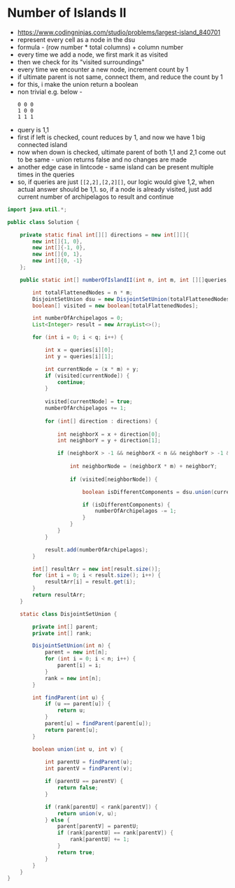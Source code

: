 # Number of Islands II

- https://www.codingninjas.com/studio/problems/largest-island_840701
- represent every cell as a node in the dsu
- formula - (row number * total columns) + column number
- every time we add a node, we first mark it as visited
- then we check for its "visited surroundings"
- every time we encounter a new node, increment count by 1
- if ultimate parent is not same, connect them, and reduce the count by 1
- for this, i make the union return a boolean
- non trivial e.g. below - 
  ```
  0 0 0
  1 0 0
  1 1 1
  ```
- query is 1,1
- first if left is checked, count reduces by 1, and now we have 1 big connected island
- now when down is checked, ultimate parent of both 1,1 and 2,1 come out to be same - union returns false and no changes are made
- another edge case in lintcode - same island can be present multiple times in the queries
- so, if queries are just `[[2,2],[2,2][]`, our logic would give 1,2, when actual answer should be 1,1. so, if a node is already visited, just add current number of archipelagos to result and continue

```java
import java.util.*;

public class Solution {

    private static final int[][] directions = new int[][]{
        new int[]{1, 0},
        new int[]{-1, 0},
        new int[]{0, 1},
        new int[]{0, -1}
    };

    public static int[] numberOfIslandII(int n, int m, int [][]queries, int q) {

        int totalFlattenedNodes = n * m;
        DisjointSetUnion dsu = new DisjointSetUnion(totalFlattenedNodes);
        boolean[] visited = new boolean[totalFlattenedNodes];

        int numberOfArchipelagos = 0;
        List<Integer> result = new ArrayList<>();

        for (int i = 0; i < q; i++) {

            int x = queries[i][0];
            int y = queries[i][1];

            int currentNode = (x * m) + y;
            if (visited[currentNode]) {
                continue;
            }
            
            visited[currentNode] = true;
            numberOfArchipelagos += 1;
            
            for (int[] direction : directions) {
                
                int neighborX = x + direction[0];
                int neighborY = y + direction[1];

                if (neighborX > -1 && neighborX < n && neighborY > -1 && neighborY < m) {
                    
                    int neighborNode = (neighborX * m) + neighborY;
                    
                    if (visited[neighborNode]) {

                        boolean isDifferentComponents = dsu.union(currentNode, neighborNode);

                        if (isDifferentComponents) {
                            numberOfArchipelagos -= 1;
                        }
                    }
                }
            }

            result.add(numberOfArchipelagos);
        }

        int[] resultArr = new int[result.size()];
        for (int i = 0; i < result.size(); i++) {
            resultArr[i] = result.get(i);
        }
        return resultArr;
    }

    static class DisjointSetUnion {

        private int[] parent;
        private int[] rank;

        DisjointSetUnion(int n) {
            parent = new int[n];
            for (int i = 0; i < n; i++) {
                parent[i] = i;
            }
            rank = new int[n];
        }

        int findParent(int u) {
            if (u == parent[u]) {
                return u;
            }
            parent[u] = findParent(parent[u]);
            return parent[u];
        }

        boolean union(int u, int v) {
            
            int parentU = findParent(u);
            int parentV = findParent(v);

            if (parentU == parentV) {
                return false;
            }

            if (rank[parentU] < rank[parentV]) {
                return union(v, u);
            } else {
                parent[parentV] = parentU;
                if (rank[parentU] == rank[parentV]) {
                    rank[parentU] += 1;
                }
                return true;
            }
        }
    }
}
```
